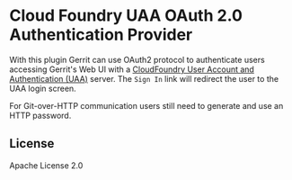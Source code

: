 Cloud Foundry UAA OAuth 2.0 Authentication Provider
===================================================

With this plugin Gerrit can use OAuth2 protocol to authenticate users
accessing Gerrit's Web UI with a
[CloudFoundry User Account and Authentication (UAA)](https://github.com/cloudfoundry/uaa)
server. The `Sign In` link will redirect the user to the UAA login screen.

For Git-over-HTTP communication users still need to generate and use
an HTTP password.

License
-------

Apache License 2.0
